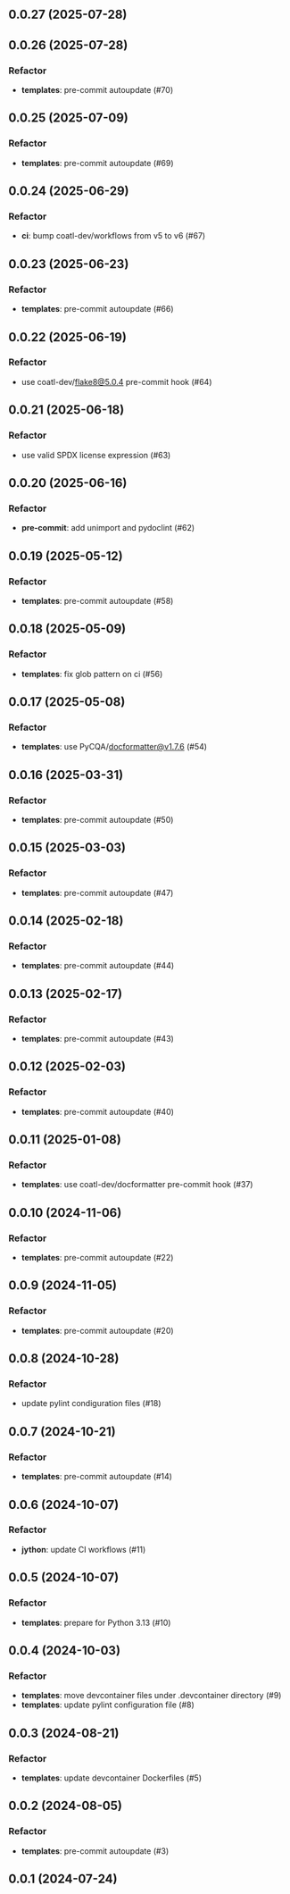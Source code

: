 ## 0.0.27 (2025-07-28)

## 0.0.26 (2025-07-28)

### Refactor

- **templates**: pre-commit autoupdate (#70)

## 0.0.25 (2025-07-09)

### Refactor

- **templates**: pre-commit autoupdate (#69)

## 0.0.24 (2025-06-29)

### Refactor

- **ci**: bump coatl-dev/workflows from v5 to v6 (#67)

## 0.0.23 (2025-06-23)

### Refactor

- **templates**: pre-commit autoupdate (#66)

## 0.0.22 (2025-06-19)

### Refactor

- use coatl-dev/flake8@5.0.4 pre-commit hook (#64)

## 0.0.21 (2025-06-18)

### Refactor

- use valid SPDX license expression (#63)

## 0.0.20 (2025-06-16)

### Refactor

- **pre-commit**: add unimport and pydoclint (#62)

## 0.0.19 (2025-05-12)

### Refactor

- **templates**: pre-commit autoupdate (#58)

## 0.0.18 (2025-05-09)

### Refactor

- **templates**: fix glob pattern on ci (#56)

## 0.0.17 (2025-05-08)

### Refactor

- **templates**: use PyCQA/docformatter@v1.7.6 (#54)

## 0.0.16 (2025-03-31)

### Refactor

- **templates**: pre-commit autoupdate (#50)

## 0.0.15 (2025-03-03)

### Refactor

- **templates**: pre-commit autoupdate (#47)

## 0.0.14 (2025-02-18)

### Refactor

- **templates**: pre-commit autoupdate (#44)

## 0.0.13 (2025-02-17)

### Refactor

- **templates**: pre-commit autoupdate (#43)

## 0.0.12 (2025-02-03)

### Refactor

- **templates**: pre-commit autoupdate (#40)

## 0.0.11 (2025-01-08)

### Refactor

- **templates**: use coatl-dev/docformatter pre-commit hook (#37)

## 0.0.10 (2024-11-06)

### Refactor

- **templates**: pre-commit autoupdate (#22)

## 0.0.9 (2024-11-05)

### Refactor

- **templates**: pre-commit autoupdate (#20)

## 0.0.8 (2024-10-28)

### Refactor

- update pylint condiguration files (#18)

## 0.0.7 (2024-10-21)

### Refactor

- **templates**: pre-commit autoupdate (#14)

## 0.0.6 (2024-10-07)

### Refactor

- **jython**: update CI workflows (#11)

## 0.0.5 (2024-10-07)

### Refactor

- **templates**: prepare for Python 3.13 (#10)

## 0.0.4 (2024-10-03)

### Refactor

- **templates**: move devcontainer files under .devcontainer directory (#9)
- **templates**: update pylint configuration file (#8)

## 0.0.3 (2024-08-21)

### Refactor

- **templates**: update devcontainer Dockerfiles (#5)

## 0.0.2 (2024-08-05)

### Refactor

- **templates**: pre-commit autoupdate (#3)

## 0.0.1 (2024-07-24)
